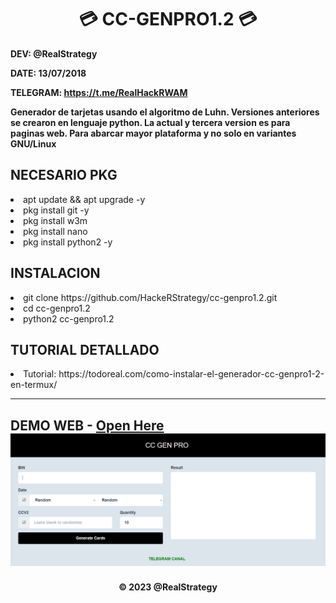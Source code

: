 <h1 align='center'>💳 CC-GENPRO1.2 💳 </h1>

<b>DEV: @RealStrategy</b>

<b>DATE: 13/07/2018</b>

<b>TELEGRAM: https://t.me/RealHackRWAM</b>

<b>Generador de tarjetas usando el algoritmo de Luhn. Versiones anteriores se crearon en lenguaje python. La actual y tercera version es para paginas web. Para abarcar mayor plataforma y no solo en variantes GNU/Linux </b>

<h2>NECESARIO PKG</h2>
<li>apt update && apt upgrade -y </lo>
<li>pkg install git -y </lo>
<li>pkg install w3m </lo>
<li>pkg install nano</lo>
<li>pkg install python2 -y</lo>

<h2>INSTALACION</h2>
<li>git clone https://github.com/HackeRStrategy/cc-genpro1.2.git </lo>
<li>cd cc-genpro1.2 </lo>
<li>python2 cc-genpro1.2 </lo>

<h2>TUTORIAL DETALLADO</h2>
<li>Tutorial: https://todoreal.com/como-instalar-el-generador-cc-genpro1-2-en-termux/</lo>

***

DEMO WEB - [Open Here](https://cc-genpro.com)
![alt text](https://raw.githubusercontent.com/RealStrategy/realstrategy.github.io/main/CC-GENPROV1/ccgenpro.png)
---

<h4 align='center'> © 2023 @RealStrategy <h4>
